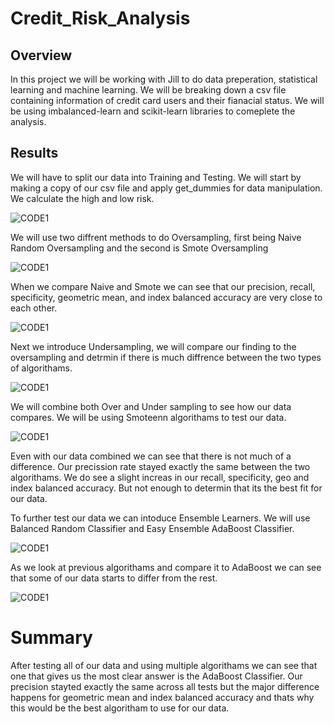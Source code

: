 # Credit_Risk_Analysis

## Overview
In this project we will be working with Jill to do data preperation, statistical learning and machine learning. We will be breaking down a csv file containing information of credit card users and their fianacial status. We will be using imbalanced-learn and scikit-learn libraries to comeplete the analysis. 

## Results

We will have to split our data into Training and Testing. We will start by making a copy of our csv file and apply get_dummies for data manipulation. We calculate the high and low risk. 

![CODE1](Images/Split_Data.png)

We will use two diffrent methods to do Oversampling, first being Naive Random Oversampling and the second is Smote Oversampling

![CODE1](Images/Nai_Oversampling.png)

When we compare Naive and Smote we can see that our precision, recall, specificity, geometric mean, and index balanced accuracy are very close to each other. 

![CODE1](Images/Smote_Over.png)

Next we introduce Undersampling, we will compare our finding to the oversampling and detrmin if there is much diffrence between the two types of algorithams.

![CODE1](Images/Under_samp.png)

We will combine both Over and Under sampling to see how our data compares. We will be using Smoteenn algorithams to test our data. 

![CODE1](Images/combined_sampling.png)

Even with our data combined we can see that there is not much of a difference. Our precission rate stayed exactly the same between the two algorithams. We do see a slight increas in our recall, specificity, geo and index balanced accuracy. But not enough to determin that its the best fit for our data. 

To further test our data we can intoduce Ensemble Learners. We will use Balanced Random Classifier and Easy Ensemble AdaBoost Classifier. 

![CODE1](Images/random_forest_class.png)

As we look at previous algorithams and compare it to AdaBoost we can see that some of our data starts to differ from the rest. 

![CODE1](Images/easy_adaboost_class.png)

# Summary
After testing all of our data and using multiple algorithams we can see that one that gives us the most clear answer is the AdaBoost Classifier. Our precision stayted exactly the same across all tests but the major difference happens for geometric mean and index balanced accuracy and thats why this would be the best algoritham to use for our data. 



